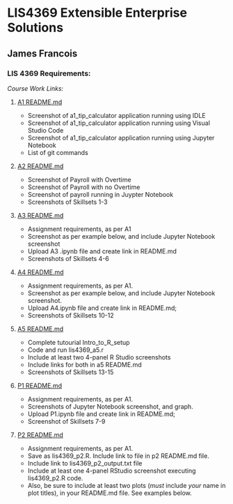 # LIS4369 Extensible Enterprise Solutions

## James Francois

### LIS 4369 Requirements:

*Course Work Links:*

1. [A1 README.md](a1/README.md "My A1 README.md file")
    - Screenshot of a1_tip_calculator application running using IDLE
    - Screenshot of a1_tip_calculator application running using Visual Studio Code
    - Screenshot of a1_tip_calculator application running using Jupyter Notebook
    - List of git commands

2. [A2 README.md](a2/README.md "My A2 README.md file")
    - Screenshot of Payroll with Overtime
    - Screenshot of Payroll with no Overtime
    - Screenshot of payroll running in Juypter Notebook
    - Screenshots of Skillsets 1-3 

3. [A3 README.md](a3/README.md "My A3 README.md file")
    - Assignment requirements, as per A1 
    - Screenshot as per example below, and include Jupyter Notebook screenshot 
    - Upload A3 .ipynb file and create link in README.md
    - Screenshots of Skillsets 4-6
    
4. [A4 README.md](a4/README.md "My A4 README.md file")
    - Assignment requirements, as per A1. 
    - Screenshot as per example below, and include Jupyter Notebook screenshot. 
    - Upload A4.ipynb file and create link in README.md;  
    - Screenshots of Skillsets 10-12

5. [A5 README.md](a5/README.md "My A5 README.md file")
    - Complete tutourial Intro_to_R_setup
    - Code and run lis4369_a5.r
    - Include at least two 4-panel R Studio screenshots
    - Include links for both in a5 README.md
    - Screenshots of Skillsets 13-15

6. [P1 README.md](p1/README.md "My P1 README.md file")
    - Assignment requirements, as per A1. 
    - Screenshots of Jupyter Notebook screenshot, and graph. 
    - Upload P1.ipynb file and create link in README.md; 
    - Screenshot of Skillsets 7-9

7. [P2 README.md](p2/README.md "My P2 README.md file")
    - Assignment requirements, as per A1.
    - Save as lis4369_p2.R. Include link to file in p2 README.md file. 
    - Include link to lis4369_p2_output.txt file 
    - Include at least one 4-panel RStudio screenshot executing lis4369_p2.R code. 
    - Also, be sure to include at least two plots (*must* include *your* name in plot titles), in 
your README.md file. See examples below. 